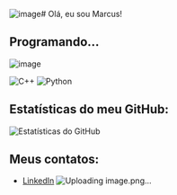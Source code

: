 ![image](https://github.com/Marcux777/Marcux777/assets/77116012/f36029aa-a070-4aae-b01d-a7c9d326d864)# Olá, eu sou Marcus!

## Programando...

![image](https://github.com/Marcux777/Marcux777/assets/77116012/7b182af0-a938-4abc-8fd7-968b9945730b)


![C++](https://img.shields.io/badge/-C%2B%2B-00599C?style=flat-square&logo=c%2B%2B&logoColor=white)
![Python](https://img.shields.io/badge/-Python-3776AB?style=flat-square&logo=Python&logoColor=white)

## Estatísticas do meu GitHub:

![Estatísticas do GitHub](https://github-readme-stats.vercel.app/api?username=Marcux777&show_icons=true&theme=dracula)

## Meus contatos:

- [LinkedIn](https://www.linkedin.com/in/marcus-silva-85524a180/)
![Uploading image.png…]()
